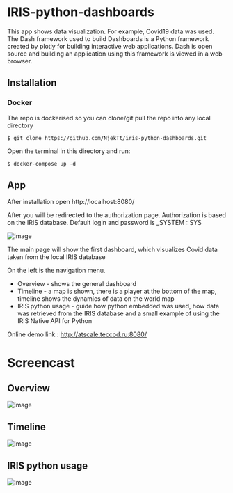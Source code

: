 # IRIS-python-dashboards

This app shows data visualization. For example, Covid19 data was used. The Dash framework used to build Dashboards is a Python framework created by plotly for building interactive web applications. Dash is open source and building an application using this framework is viewed in a web browser.

## Installation

### Docker
The repo is dockerised so you can  clone/git pull the repo into any local directory

```
$ git clone https://github.com/NjekTt/iris-python-dashboards.git
```

Open the terminal in this directory and run:

```
$ docker-compose up -d
```

## App

After installation open http://localhost:8080/

After you will be redirected to the authorization page. Authorization is based on the IRIS database. Default login and password is _SYSTEM : SYS

![image](https://user-images.githubusercontent.com/47400570/155238798-4c1ca3b2-e0b9-4ffd-a934-5922f10bb0d5.png)

The main page will show the first dashboard, which visualizes Covid data taken from the local IRIS database

On the left is the navigation menu.

- Overview - shows the general dashboard
- Timeline - a map is shown, there is a player at the bottom of the map, timeline shows the dynamics of data on the world map
- IRIS python usage - guide how python embedded was used, how data was retrieved from the IRIS database and a small example of using the IRIS Native API for Python

Online demo link : http://atscale.teccod.ru:8080/

# Screencast

## Overview

![image](https://user-images.githubusercontent.com/47400570/155239138-0f614bb0-1fc1-4e19-9b2a-553bc56c2112.png)

## Timeline

![image](https://user-images.githubusercontent.com/47400570/155239097-a49ab95a-2b03-4170-a59b-8a5616be6962.png)

## IRIS python usage

![image](https://user-images.githubusercontent.com/47400570/155239038-99890fe8-ed9d-4a82-bfbe-21bf3d4cd80b.png)


